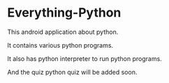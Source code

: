 # Everything-Python

This android application about python.

It contains various python programs.

It also has python interpreter to run python programs.

And the quiz python quiz will be added soon.
